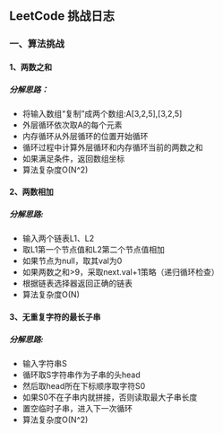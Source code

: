 ## LeetCode 挑战日志
### 一、算法挑战
#### 1、两数之和
##### 分解思路：
* 将输入数组“复制”成两个数组:A[3,2,5],[3,2,5] 
* 外层循环依次取A的每个元素
* 内存循环从外层循环的位置开始循环
* 循环过程中计算外层循环和内存循环当前的两数之和
* 如果满足条件，返回数组坐标
* 算法复杂度O(N^2)
#### 2、两数相加
##### 分解思路:
* 输入两个链表L1、L2
* 取L1第一个节点值和L2第二个节点值相加
* 如果节点为null，取其val为0
* 如果两数之和>9，采取next.val+1策略（递归循环检查）
* 根据链表选择器返回正确的链表
* 算法复杂度O(N)
#### 3、无重复字符的最长子串
##### 分解思路:
* 输入字符串S
* 循环取S字符串作为子串的头head
* 然后取head所在下标顺序取字符S0
* 如果S0不在子串内就拼接，否则读取最大子串长度
* 置空临时子串，进入下一次循环
* 算法复杂度O(N^2)

